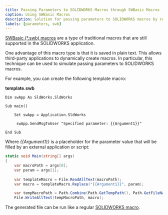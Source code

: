 ```yaml
---
title: Passing Parameters to SOLIDWORKS Macros through SWBasic Macros
caption: Using SWBasic Macros
description: Solution for passing parameters to SOLIDWORKS macros by replacing text in SWBasic macros
labels: [parameters, swb]
---
```

[SWBasic (*.swb) macros](/docs/codestack/solidworks-api/getting-started/macros/types#swbasic-macros.swb) are a type of traditional macros that are still supported in the SOLIDWORKS application.

One advantage of this macro type is that it is saved in plain text. This allows third-party applications to dynamically create macros. In particular, this technique can be used to simulate passing parameters to SOLIDWORKS macros.

For example, you can create the following template macro:

**template.swb**

```vba
Dim swApp As SldWorks.SldWorks

Sub main()
        
    Set swApp = Application.SldWorks
        
     swApp.SendMsgToUser "Specified parameter: {{Argument1}}"
    
End Sub
```

Where *{{Argument1}}* is a placeholder for the parameter value that will be filled by an external application or script:

```cs jagged-bottom 
static void Main(string[] args)
{
    var macroPath = args[0];
    var param = args[1];
    
    var templateMacro = File.ReadAllText(macroPath);
    var macro = templateMacro.Replace("{{Argument1}}", param);

    var tempMacroPath = Path.Combine(Path.GetTempPath(), Path.GetFileName(macroPath));
    File.WriteAllText(tempMacroPath, macro);
```

The generated file can be run like a regular [SOLIDWORKS macro](/docs/codestack/solidworks-api/application/frame/run-macros-group/).